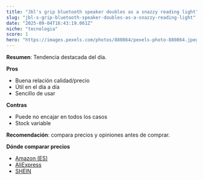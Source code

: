 ```yaml
---
title: "Jbl's grip bluetooth speaker doubles as a snazzy reading light"
slug: "jbl-s-grip-bluetooth-speaker-doubles-as-a-snazzy-reading-light"
date: "2025-09-04T16:43:19.061Z"
niche: "tecnologia"
score: 1
hero: "https://images.pexels.com/photos/880864/pexels-photo-880864.jpeg?auto=compress&cs=tinysrgb&fit=crop&h=627&w=1200&auto=compress&cs=tinysrgb&w=1024&h=576&fit=crop"
---
```


**Resumen**: Tendencia destacada del día.

**Pros**
- Buena relación calidad/precio
- Útil en el día a día
- Sencillo de usar

**Contras**
- Puede no encajar en todos los casos
- Stock variable

**Recomendación**: compara precios y opiniones antes de comprar.

**Dónde comparar precios**
- [Amazon (ES)](https://www.amazon.es/s?k=Jbl%27s+grip+bluetooth+speaker+doubles+as+a+snazzy+reading+light&language=es_ES&tag=teknovashop25-21)
- [AliExpress](https://es.aliexpress.com/wholesale?SearchText=Jbl%27s+grip+bluetooth+speaker+doubles+as+a+snazzy+reading+light)
- [SHEIN](https://es.shein.com/pdsearch?keyword=Jbl%27s+grip+bluetooth+speaker+doubles+as+a+snazzy+reading+light)
